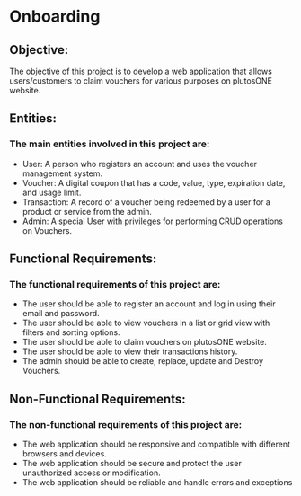 # Onboarding

## Objective:
The objective of this project is to develop a web application that allows users/customers to claim vouchers for various purposes on plutosONE website.

## Entities:
### The main entities involved in this project are:
+ User: A person who registers an account and uses the voucher management system.
+ Voucher: A digital coupon that has a code, value, type, expiration date, and usage limit.
+ Transaction: A record of a voucher being redeemed by a user for a product or service from the admin.
+ Admin: A special User with privileges for performing CRUD operations on Vouchers.

## Functional Requirements:
### The functional requirements of this project are:
+ The user should be able to register an account and log in using their email and password.
+ The user should be able to view vouchers in a list or grid view with filters and sorting options.
+ The user should be able to claim vouchers on plutosONE website.
+ The user should be able to view their transactions history.
+ The admin should be able to create, replace, update and Destroy Vouchers.

## Non-Functional Requirements:
### The non-functional requirements of this project are:
+ The web application should be responsive and compatible with different browsers and devices.
+ The web application should be secure and protect the user unauthorized access or modification.
+ The web application should be reliable and handle errors and exceptions
